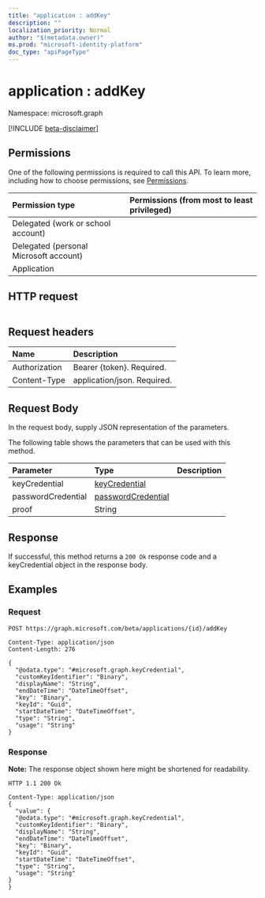 ```yaml
---
title: "application : addKey"
description: ""
localization_priority: Normal
author: "$(metadata.owner)"
ms.prod: "microsoft-identity-platform"
doc_type: "apiPageType"
---
```


# application : addKey

Namespace: microsoft.graph

[!INCLUDE [beta-disclaimer](../../includes/beta-disclaimer.md)]

## Permissions

One of the following permissions is required to call this API. To learn more, including how to choose permissions, see [Permissions](/graph/permissions-reference).

| Permission type                        | Permissions (from most to least privileged) |
| :------------------------------------- | :------------------------------------------ |
| Delegated (work or school account)     |                                             |
| Delegated (personal Microsoft account) |                                             |
| Application                            |                                             |

## HTTP request

<!-- {
  "blockType": "ignored"
}
-->

```http

```

## Request headers

| Name          | Description                 |
| :------------ | :-------------------------- |
| Authorization | Bearer {token}. Required.   |
| Content-Type  | application/json. Required. |

## Request Body

In the request body, supply JSON representation of the parameters.

<!-- Actions and Functions -->

The following table shows the parameters that can be used with this method.

| Parameter          | Type                                                     | Description |
| :----------------- | :------------------------------------------------------- | :---------- |
| keyCredential      | [keyCredential](../resources/keycredential.md)           |             |
| passwordCredential | [passwordCredential](../resources/passwordcredential.md) |             |
| proof              | String                                                   |             |

<!-- CRUD Methods -->

## Response

If successful, this method returns a `200 Ok` response code and a keyCredential object in the response body.

## Examples

### Request

<!-- {
  "blockType": "request",
  "name": "application_addkey"
}
-->

```http
POST https://graph.microsoft.com/beta/applications/{id}/addKey

Content-Type: application/json
Content-Length: 276

{
  "@odata.type": "#microsoft.graph.keyCredential",
  "customKeyIdentifier": "Binary",
  "displayName": "String",
  "endDateTime": "DateTimeOffset",
  "key": "Binary",
  "keyId": "Guid",
  "startDateTime": "DateTimeOffset",
  "type": "String",
  "usage": "String"
}

```

### Response

**Note:** The response object shown here might be shortened for readability.

<!-- {
  "blockType": "response",
  "truncated": true,
  "@odata.type": "Microsoft.DirectoryServices.keyCredential"
}
-->

```http
HTTP 1.1 200 Ok

Content-Type: application/json
{
  "value": {
  "@odata.type": "#microsoft.graph.keyCredential",
  "customKeyIdentifier": "Binary",
  "displayName": "String",
  "endDateTime": "DateTimeOffset",
  "key": "Binary",
  "keyId": "Guid",
  "startDateTime": "DateTimeOffset",
  "type": "String",
  "usage": "String"
}
}

```
